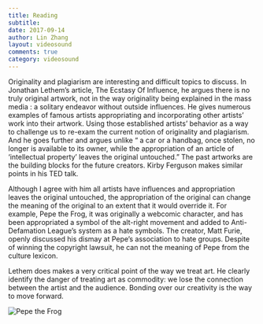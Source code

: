 ```yaml
---
title: Reading
subtitle:
date: 2017-09-14
author: Lin Zhang
layout: videosound
comments: true
category: videosound
---
```

Originality and plagiarism are interesting and difficult topics to discuss. In Jonathan Lethem’s  article, The Ecstasy Of Influence, he argues there is no truly original artwork, not in the way originality being explained in the mass media : a solitary endeavor without outside influences. He gives numerous examples of famous artists appropriating and incorporating other artists’ work into their artwork. Using those established artists’ behavior as a way to challenge us to re-exam the current notion of originality and plagiarism. And he goes further and argues unlike “ a car or a handbag, once stolen, no longer is available to its owner, while the appropriation of an article of ‘intellectual property’ leaves the original untouched.” The past artworks are the building blocks for the future creators. Kirby Ferguson makes similar points in his TED talk.

Although I agree with him all artists have influences and appropriation leaves the original untouched, the appropriation of the original can change the meaning of the original to an extent that it would override it. For example, Pepe the Frog, it was originally a webcomic character, and has been appropriated a symbol of the alt-right movement and added to Anti-Defamation League’s system as a hate symbols. The creator, Matt Furie, openly discussed his dismay at Pepe’s association to hate groups. Despite of winning the copyright lawsuit, he can not the meaning of Pepe from the culture lexicon.

Lethem does makes a very critical point of the way we treat art. He clearly identify the danger of treating art as commodity: we lose the connection between the artist and the audience. Bonding over our creativity is the way to move forward.

![Pepe the Frog](https://upload.wikimedia.org/wikipedia/en/6/63/Feels_good_man.jpg)

